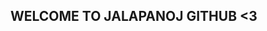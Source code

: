 
<h2>WELCOME TO JALAPANOJ GITHUB <3</h2>

<!--- ### ///&nbsp; [Go0oo0oo0omblr](tumblr.com/jalapanojulio) &nbsp;/////////////////////////////////////////////////////////////////////
### ///&nbsp; [PArticle-Simulation](pastebin.com/u/Jalapanojulio) &nbsp;/////////////////////////////////////////////////////////////////////
### ///&nbsp; [THWATCH (LIVE)](twitch.tv/jalapanojulio) &nbsp;/////////////////////////////////////////////////////////////////////
### ///&nbsp; [Dumpster Fire](jalapanojulio.imgbb.com) &nbsp;/////////////////////////////////////////////////////////////////////
### ///&nbsp; [JUNGLEMONKEBREAKS](jalapanojulio.blogspot.com) &nbsp;/////////////////////////////////////////////////////////////////////
--->
